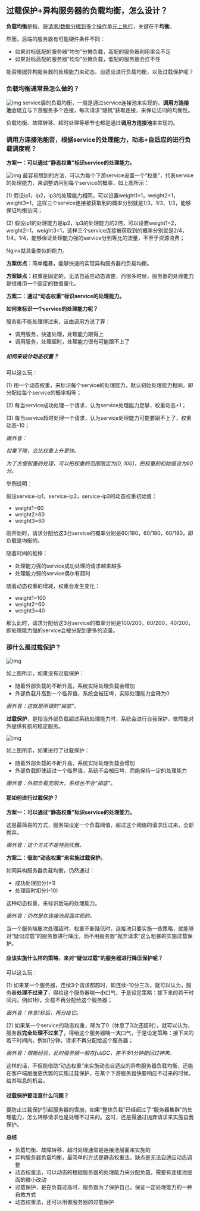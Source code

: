 ## 过载保护+异构服务器的负载均衡，怎么设计？

**负载均衡**是指，<u>将请求/数据分摊到多个操作单元上执行</u>，关键在于**均衡**。

然而，后端的服务器有可能硬件条件不同：

- 如果对标低配的服务器“均匀”分摊负载，高配的服务器利用率会不足
- 如果对标高配的服务器“均匀”分摊负载，低配的服务器会扛不住

能否根据异构服务器的处理能力来动态、自适应进行负载均衡，以及过载保护呢？

### 负载均衡通常是怎么做的？

![img](https://mmbiz.qpic.cn/mmbiz_png/YrezxckhYOz1VRw1j9dEiatXwWqam1jw78sE82qZhpzJrsHmvOG946Nqr5QRqnPeTMA1t1qK0iaUZXib2Jkg1NcNw/640?wx_fmt=png&tp=webp&wxfrom=5&wx_lazy=1&wx_co=1)
service层的负载均衡，一般是通过service连接池来实现的，**调用方连接池**会建立与下游服务多个连接，每次请求“随机”获取连接，来保证访问的均衡性。

负载均衡、故障转移、超时处理等细节也都是通过**调用方连接池**来实现的。

### 调用方连接池能否，根据service的处理能力，动态+自适应的进行负载调度呢？

**方案一：可以通过“静态权重”标识service的处理能力。**

![img](https://mmbiz.qpic.cn/mmbiz_png/YrezxckhYOyHRQmrFKe1RXwP9d6Q2NCNPnxgxkb4dzFzzmZJC9kwEwnPr8ZbArzNEQFL4kgdbiaHJOtUcgaD6bQ/640?wx_fmt=png&tp=webp&wxfrom=5&wx_lazy=1&wx_co=1)
最容易想到的方法，可以为每个下游service设置一个“权重”，代表service的处理能力，来调整访问到每个service的概率，如上图所示：

(1) 假设ip1，ip2，ip3的处理能力相同，可以设置weight1=1，weight2=1，weight3=1，这样三个service连接被获取到的概率分别就是1/3，1/3，1/3，能够保证均衡访问；

(2) 假设ip1的处理能力是ip2，ip3的处理能力的2倍，可以设置weight1=2，weight2=1，weight3=1，这样三个service连接被获取到的概率分别就是2/4，1/4，1/4，能够保证处理能力强的service分到等比的流量，不至于资源浪费；

 Nginx就具备类似的能力。

**方案优点**：简单粗暴，能够快速的实现异构服务器的负载均衡。

**方案缺点**：权重是固定的，无法自适应动态调整，而很多时候，服务器的处理能力是很难用一个固定的数值量化。

 **方案二：通过“动态权重”标识service的处理能力。**

**如何来标识一个service的处理能力呢？**

服务能不能处理得过来，该由调用方说了算：

- 调用服务，快速处理，处理能力跟得上
- 调用服务，处理超时，处理能力很有可能跟不上了

#####  **如何来设计动态权重？**

可以这么玩：

(1) 用一个动态权重，来标识每个service的处理能力，默认初始处理能力相同，即分配给每个service的概率相等；

(2) 每当service成功处理一个请求，认为service处理能力足够，权重动态+1；

(3) 每当service超时处理一个请求，认为service处理能力可能要跟不上了，权重动态-10；

*画外音：*

*权重下降，会比权重上升更快。*

*为了方便权重的处理，可以把权重的范围限定为[0, 100]，把权重的初始值设为60分。*

举例说明：

假设service-ip1，service-ip2，service-ip3的动态权重初始值：

- weight1=60
- weight2=60
- weight3=60

刚开始时，请求分配给这3台service的概率分别是60/180，60/180，60/180，即负载是均衡的。

随着时间的推移：

- 处理能力强的service成功处理的请求越来越多
- 处理能力弱的service偶尔有超时

随着动态权重的增减，权重会发生变化：

- weight1=100
- weight2=60
- weight3=40

那么此时，请求分配给这3台service的概率分别是100/200，60/200，40/200，即处理能力强的service会被分配到更多的流量。

###  **那什么是过载保护？**

![img](https://mmbiz.qpic.cn/mmbiz_jpg/YrezxckhYOyHRQmrFKe1RXwP9d6Q2NCNR8Wlq37iaK4G8z4BbDzZVB4ibhibiaOShsaL9dPvPgRiccNXHRW7KxpwucA/640?wx_fmt=jpeg&tp=webp&wxfrom=5&wx_lazy=1&wx_co=1)

如上图所示，如果没有过载保护：

- 随着外部负载的不断升高，系统实际处理负载会增加
- 外部负载升高到一个临界值，系统会被压垮，实际处理能力会降为0

*画外音：这就是所谓的“掉底”。*

**过载保护**，是指当外部负载超过系统处理能力时，系统会进行自我保护，依然能对外提供有损的稳定服务。

![img](https://mmbiz.qpic.cn/mmbiz_jpg/YrezxckhYOyHRQmrFKe1RXwP9d6Q2NCNGzVXa8tcAIwZkyYNlMeJCj863JGcQmyJaeCZu2ibBJVO2nao5CzMBcA/640?wx_fmt=jpeg&tp=webp&wxfrom=5&wx_lazy=1&wx_co=1)

如上图所示，如果进行了过载保护：

- 随着外部负载的不断升高，系统实际处理负载会增加
- 外部负载即使超过一个临界值，系统不会被压垮，而能保持一定的处理能力

*画外音：外部负载无限大，系统也不会“掉底”。*

#### **那如何进行过载保护？**

**方案一：可以通过“静态权重”标识service的处理能力。**

这是最简易的方式，服务端设定一个负载阈值，超过这个阈值的请求压过来，全部抛弃。

*画外音：这个方式不是特别优雅。*

 **方案二：借助“动态权重”来实施过载保护。**

如同异构服务器负载均衡，仍然通过：

- 成功处理加分(+1)
- 处理超时扣分(-10)

这种动态权重，来标识后端的处理能力。

*画外音：仍然是在连接池层面实现的。*

当一个服务端屡次处理超时，权重不断降低时，连接池只要实施一些策略，就能够对“疑似过载”的服务器进行降压，而不用服务器“抛弃请求”这么粗暴的实施过载保护。

#### **应该实施什么样的策略，来对“疑似过载”的服务器进行降压保护呢？**

可以这么玩：

(1) 如果某一个服务器，连续3个请求都超时，即连续-10分三次，就可以认为，服务器**处理不过来了**，得给这个服务器喘一**小**口气，于是设定策略：接下来的若干时间内，例如1秒，负载不再分配给这个服务器；

*画外音：休息1秒后，再分给它。*

(2) 如果某一个service的动态权重，降为了0（休息了3次还超时），就可以认为，服务器**完全处理不过来了**，得给这个服务器喘一**大**口气，于是设定策略：接下来的若干时间内，例如1分钟，请求不再分配给这个服务器；

*画外音：根据经验，此时服务器一般在fullGC，差不多1分钟能回过神来。*

 这样的话，不但能借助“动态权重”来实施动态自适应的异构服务器负载均衡，还能在客户端层面更优雅的实施过载保护，在某个下游服务器快要响应不过来的时候，给其喘息的机会。

####  **过载保护要注意什么问题？**

要防止过载保护引起服务器的雪崩，如果“整体负载”已经超过了“服务器集群”的处理能力，怎么转移请求也是处理不过来的。这时，还是得通过抛弃请求来实施自我保护。

**总结**

- 负载均衡、故障转移、超时处理通常是连接池层面来实施的
- 异构服务器负载均衡，最简单的方式是静态权重法，缺点是无法自适应动态调整
- 动态权重法，可以动态的根据服务器的处理能力来分配负载，需要有连接池层面的微小改动
- 过载保护，是在负载过高时，服务器为了保护自己，保证一定处理能力的一种自救方式
- 动态权重法，还可以用做服务器的过载保护